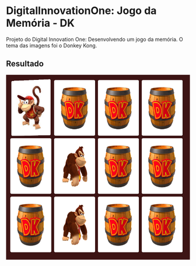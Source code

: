 # DigitalInnovationOne: Jogo da Memória - DK
Projeto do Digital Innovation One: Desenvolvendo um jogo da memória. O tema das imagens foi o Donkey Kong.


## Resultado
![tela](./print/print-Memoria-DK.png)

